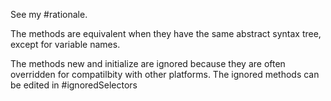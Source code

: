 See my #rationale.The methods are equivalent when they have the same abstract syntax tree, except for variable names.The methods new and initialize are ignored because they are often overridden for compatilbity with other platforms. The ignored methods can be edited in #ignoredSelectors